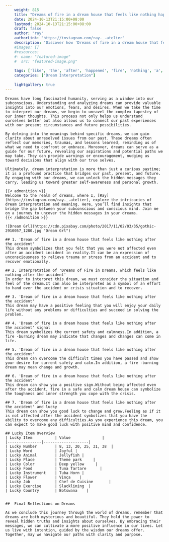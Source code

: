 ```yaml
---
    weight: 815
    title: "Dreams of fire in a dream house that feels like nothing happened after the accident"  # Assuming 'title' column exists
    date: 2024-10-13T21:15:00+08:00
    lastmod: 2024-10-13T21:15:00+08:00
    draft: false
    author: "ray"
    authorLink: "https://instagram.com/ray._.atelier"
    description: "Discover how 'Dreams of fire in a dream house that feels like nothing happened after the accident' can interpret your future and uncover its significant meanings in your life."
    #images: []
    #resources:
    #- name: "featured-image"
    #  src: "featured-image.png"
    
    tags: ['like', 'the', 'after', 'happened', 'fire', 'nothing', 'a', 'house', 'dream', 'Dreams', 'accident', 'in', 'feels', 'of', 'that']
    categories: ["Dream Interpretation"]
    
    lightgallery: true
---
```

    
    Dreams have long fascinated humanity, serving as a window into our subconscious. Understanding and analyzing dreams can provide valuable insights into our emotions, fears, and desires. When we take the time to interpret our dreams, we begin to unravel the complex tapestry of our inner thoughts. This process not only helps us understand ourselves better but also allows us to connect our past experiences with our present circumstances and future possibilities.
    
    By delving into the meanings behind specific dreams, we can gain clarity about unresolved issues from our past. These dreams often reflect our memories, traumas, and lessons learned, reminding us of what we need to confront or embrace. Moreover, dreams can serve as a guide for our future, revealing our aspirations and potential paths we may take. They can provide warnings or encouragement, nudging us toward decisions that align with our true selves.
    
    Ultimately, dream interpretation is more than just a curious pastime; it is a profound practice that bridges our past, present, and future. By engaging with our dreams, we can unlock the hidden messages they carry, leading us toward greater self-awareness and personal growth.
    
    {{< admonition >}}
    Welcome to the realm of dreams, where I, [Ray](https://instagram.com/ray._.atelier), explore the intricacies of dream interpretation and meaning. Here, you’ll find insights that bridge the gap between your subconscious and conscious mind. Join me on a journey to uncover the hidden messages in your dreams.
    {{< /admonition >}}
    
    ![Dream Grl](https://cdn.pixabay.com/photo/2017/11/02/03/35/gothic-2910057_1280.jpg "Dream Grl")
    
    ## 1. 'Dream of fire in a dream house that feels like nothing after the accident'
    This dream symbolizes that you felt that you were not affected even after an accident incident in reality.It can be an expression of unconsciousness to relieve trauma or stress from an accident and to recover emotionally.
    
    ## 2. Interpretation of 'Dreams of Fire in Dreams, which feels like nothing after the accident'
    In order to interpret this dream, we must consider the situation and feel of the dream.It can also be interpreted as a symbol of an effort to hand over the accident or crisis situation and to recover.
    
    ## 3. 'Dream of fire in a dream house that feels like nothing after the accident'
    This dream may have a positive feeling that you will enjoy your daily life without any problems or difficulties and succeed in solving the problem.
    
    ## 4. 'Dream of fire in a dream house that feels like nothing after the accident' signal
    This dream symbolizes the current safety and calmness.In addition, a fire -burning dream may indicate that changes and changes can come in life.
    
    ## 5. 'Dream of fire in a dream house that feels like nothing after the accident'
    This dream can overcome the difficult times you have passed and show your desire for current safety and calm.In addition, a fire -burning dream may mean change and growth.
    
    ## 6. 'Dream of fire in a dream house that feels like nothing after the accident'
    This dream can show you a positive sign.Without being affected even after the accident, fire in a safe and calm dream house can symbolize the toughness and inner strength you cope with the crisis.
    
    ## 7. 'Dream of fire in a dream house that feels like nothing after the accident' and lucky
    This dream can show you good luck to change and grow.Feeling as if it is not affected after the accident symbolizes that you have the ability to overcome any difficulties.As you experience this dream, you can expect to make good luck with positive mind and confidence.
    
    ## Lucky Item Overview
    | Lucky Item          | Value              |
    |---------------|--------------------|
    | Lucky Number        | 8, 13, 20, 25, 31, 38  |
    | Lucky Word          | Joyful |
    | Lucky Animal        | Jellyfish |
    | Lucky Place         | Theme park     |
    | Lucky Color         | Deep yellow     |
    | Lucky Food          | Tuna Tartare      |
    | Lucky Instrument    | Tuba Horn |
    | Lucky Flower        | Vinca    |
    | Lucky Job           | Chef de Cuisine       |
    | Lucky Exercise      | Slacklining  |
    | Lucky Country       | Botswana    |
    
    
    ##  Final Reflections on Dreams
    
    As we conclude this journey through the world of dreams, remember that dreams are both mysterious and beautiful. They hold the power to reveal hidden truths and insights about ourselves. By embracing their messages, we can cultivate a more positive influence in our lives. Let us live with intention, guided by the wisdom our dreams offer. Together, may we navigate our paths with clarity and purpose.
    